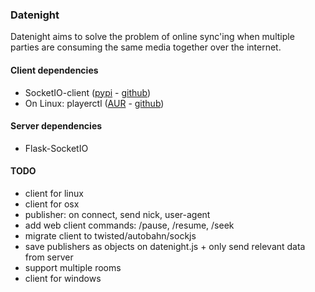 ### Datenight ###

Datenight aims to solve the problem of online sync'ing when multiple parties
are consuming the same media together over the internet.


#### Client dependencies ####
  - SocketIO-client ([pypi](https://pypi.python.org/pypi/socketIO-client) - [github](https://github.com/invisibleroads/socketIO-client))
  - On Linux: playerctl ([AUR](https://aur.archlinux.org/packages/playerctl/) - [github](https://github.com/acrisci/playerctl))


#### Server dependencies ####
  - Flask-SocketIO


#### TODO ####
  - client for linux
  - client for osx
  - publisher: on connect, send nick, user-agent
  - add web client commands: /pause, /resume, /seek
  - migrate client to twisted/autobahn/sockjs
  - save publishers as objects on datenight.js + only send relevant data from server
  - support multiple rooms
  - client for windows
